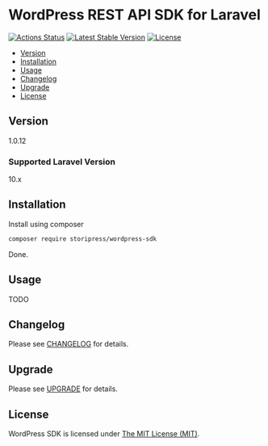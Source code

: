 # WordPress REST API SDK for Laravel

[![Actions Status](https://github.com/storipress/wordpress-sdk/workflows/Testing/badge.svg)](https://github.com/storipress/wordpress-sdk/actions)
[![Latest Stable Version](https://poser.pugx.org/storipress/wordpress-sdk/v/stable)](https://packagist.org/packages/storipress/wordpress-sdk)
[![License](https://poser.pugx.org/storipress/wordpress-sdk/license)](https://packagist.org/packages/storipress/wordpress-sdk)

- [Version](#version)
- [Installation](#installation)
- [Usage](#usage)
- [Changelog](#changelog)
- [Upgrade](#upgrade)
- [License](#license)

## Version

1.0.12

### Supported Laravel Version

10.x

## Installation

Install using composer

```sh
composer require storipress/wordpress-sdk
```

Done.

## Usage

TODO

## Changelog

Please see [CHANGELOG](CHANGELOG.md) for details.

## Upgrade

Please see [UPGRADE](UPGRADE.md) for details.

## License

WordPress SDK is licensed under [The MIT License (MIT)](LICENSE).
